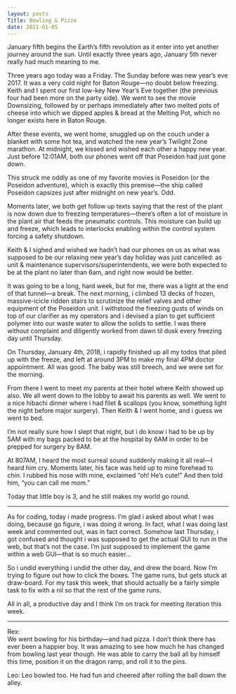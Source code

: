 ```yaml
---
layout: posts
Title: Bowling & Pizza
date: 2021-01-05
---
```


January fifth begins the Earth’s fifth revolution as it enter into yet another journey around the sun.    Until exactly three years ago, January 5th never really had much meaning to me.

Three years ago today was a Friday.  The Sunday before was new year’s eve 2017.  It was a very cold night for Baton Rouge—no doubt below freezing.  Keith and I spent our first low-key New Year’s Eve together (the previous four had been more on the party side).  We went to see the movie Downsizing, followed by or perhaps immediately after two melted pots of cheese into which we dipped apples & bread at the Melting Pot, which no longer exists here in Baton Rouge.   

After these events, we went home, snuggled up on the couch under a blanket with some hot tea, and watched the new year’s Twilight Zone marathon.  At midnight, we kissed and wished each other a happy new year.  Just before 12:01AM, both our phones went off that Poseidon had just gone down.

This struck me oddly as one of my favorite movies is Poseidon (or the Poseidon adventure), which is exactly this premise—the ship called Poseidon capsizes just after midnight on new year’s.  Odd.

Moments later, we both get follow up texts saying that the rest of the plant is now down due to freezing temperatures—there’s often a lot of moisture in the plant air that feeds the pneumatic controls.  This moisture can build up and freeze, which leads to interlocks enabling within the control system forcing a safety shutdown.

Keith & I sighed and wished we hadn’t had our phones on us as what was supposed to be our relaxing new year’s day holiday was just cancelled: as unit & maintenance supervisors/superintendents, we were both expected to be at the plant no later than 6am, and right now would be better.  

It was going to be a long, hard week, but for me, there was a light at the end of that tunnel—a break.  The next morning, i climbed 13 decks of frozen, massive-icicle ridden stairs to scrutinize the relief valves and other equipment of the Poseidon unit. I withstood the freezing gusts of winds on top of our clarifier as my operators and i devised a plan to get sufficient polymer into our waste water to allow the solids to settle.   I was there without complaint and diligently worked from dawn til dusk every freezing day until Thursday.

On Thursday, January 4th, 2018, i rapidly finished up all my todos that piled up with the freeze, and left at around 3PM to make my final 4PM doctor appointment.  All was good.  The baby was still breech, and we were set for the morning.  

From there I went to meet my parents at their hotel where Keith showed up also.  We all went down to the lobby to await his parents as well.  We went to a nice hibachi dinner where i had filet & scallops (you know, something light the night before major surgery).  Then Keith & I went home, and i guess we went to bed.

I’m not really sure how I slept that night, but i do know i had to be up by 5AM with my bags packed to be at the hospital by 6AM in order to be prepped for surgery by 8AM.  

At 807AM, I heard the most surreal sound suddenly making it all real—I heard him cry.  Moments later, his face was held up to mine forehead to chin.  I rubbed his nose with mine, exclaimed “oh! He’s cute!” And then told him, “you can call me mom.”

Today that little boy is 3, and he still makes my world go round.  

***
As for coding, today i made progress.  I’m glad i asked about what I was doing, because go figure, i was doing it wrong.  In fact, what I was doing last week and commented out, was in fact correct.  Somehow last Thursday, i got confused and thought i was supposed to get the actual GUI to run in the web, but that’s not the case.  I’m just supposed to implement the game within a web GUI—that is so much easier…

So i undid everything i undid the other day, and drew the board.  Now I’m trying to figure out how to click the boxes.  The game runs, but gets stuck at draw-board.  For my task this week, that should actually be a fairly simple task to fix with a nil so that the rest of the game runs.  

All in all, a productive day and I think I’m on track for meeting iteration this week.

***
Rex:  
We went bowling for his birthday—and had pizza.  I don’t think there has ever been a happier boy.  It was amazing to see how much he has changed from bowling last year though.  He was able to carry the ball all by himself this time, position it on the dragon ramp, and roll it to the pins.  

Leo:
Leo bowled too.  He had fun and cheered after rolling the ball down the alley.
